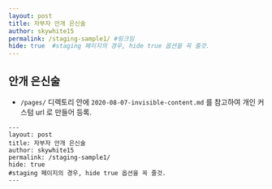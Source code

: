 ```yaml
---
layout: post
title: 자부자 안개 은신술
author: skywhite15
permalink: /staging-sample1/ #링크임
hide: true  #staging 페이지의 경우, hide true 옵션을 꼭 줄것.
---
```

## 안개 은신술 
- `/pages/` 디렉토리 안에 `2020-08-07-invisible-content.md` 를 참고하여
개인 커스텀 url 로 만들어 등록.
```
---
layout: post
title: 자부자 안개 은신술
author: skywhite15
permalink: /staging-sample1/
hide: true 
#staging 페이지의 경우, hide true 옵션을 꼭 줄것.
---
```